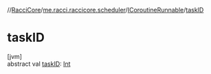 //[RacciCore](../../../index.md)/[me.racci.raccicore.scheduler](../index.md)/[ICoroutineRunnable](index.md)/[taskID](task-i-d.md)

# taskID

[jvm]\
abstract val [taskID](task-i-d.md): [Int](https://kotlinlang.org/api/latest/jvm/stdlib/kotlin/-int/index.html)
